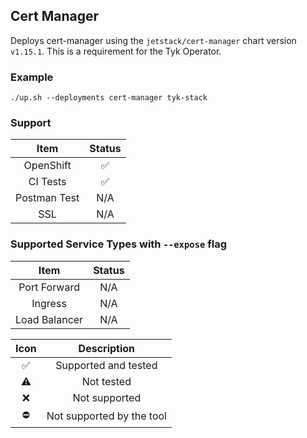 ## Cert Manager
Deploys cert-manager using the `jetstack/cert-manager` chart version `v1.15.1`.
This is a requirement for the Tyk Operator.

### Example
```
./up.sh --deployments cert-manager tyk-stack
```

### Support
|     Item     |       Status       |
|:------------:|:------------------:|
|  OpenShift   | :white_check_mark: |
|   CI Tests   | :white_check_mark: |
| Postman Test |        N/A         |
|     SSL      |        N/A         |

### Supported Service Types with `--expose` flag
|     Item      | Status |
|:-------------:|:------:|
| Port Forward  |  N/A   |
|    Ingress    |  N/A   |
| Load Balancer |  N/A   |

|        Icon        |        Description        |
|:------------------:|:-------------------------:|
| :white_check_mark: |   Supported and tested    |
|     :warning:      |        Not tested         |
|        :x:         |       Not supported       |
|     :no_entry:     | Not supported by the tool |

